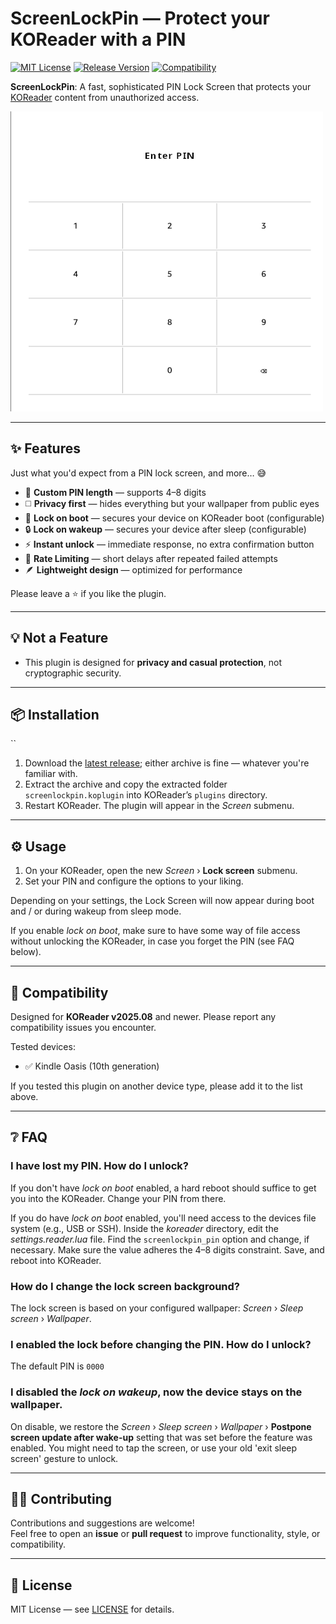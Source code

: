 # ScreenLockPin — Protect your KOReader with a PIN

[![MIT License](https://img.shields.io/badge/License-MIT-orange.svg)](https://opensource.org/licenses/MIT)
[![Release Version](https://img.shields.io/badge/Release-2025.10--2-blue.svg)](https://github.com/oleasteo/koreader-screenlockpin/releases/tag/v2025.10-2)
[![Compatibility](https://img.shields.io/badge/Comptibility-KOReader%20v2025.08-yellow.svg)](https://github.com/koreader/koreader/tree/v2025.08)

**ScreenLockPin**: A fast, sophisticated PIN Lock Screen that protects your
[KOReader](https://github.com/koreader/koreader) content from unauthorized
access.

![Lock Screen Preview](lockscreen.png)

---

## ✨ Features

Just what you'd expect from a PIN lock screen, and more… 😅

- 🗽 **Custom PIN length** — supports 4–8 digits
- ◻️ **Privacy first** — hides everything but your wallpaper from public eyes
- 🚀 **Lock on boot** — secures your device on KOReader boot (configurable)
- 🔒 **Lock on wakeup** — secures your device after sleep (configurable)
- ⚡ **Instant unlock** — immediate response, no extra confirmation button
- 🚥 **Rate Limiting** — short delays after repeated failed attempts
- 🪶 **Lightweight design** — optimized for performance

Please leave a ⭐ if you like the plugin.

---

## 💡 Not a Feature

- This plugin is designed for **privacy and casual protection**, not
  cryptographic security.

---

## 📦 Installation
``
1. Download the
   [latest release](https://github.com/oleasteo/koreader-screenlockpin/releases/latest);
   either archive is fine — whatever you're familiar with.
2. Extract the archive and copy the extracted folder `screenlockpin.koplugin`
   into KOReader’s `plugins` directory.
3. Restart KOReader. The plugin will appear in the *Screen* submenu.

---

## ⚙️ Usage

1. On your KOReader, open the new *Screen* › **Lock screen** submenu.
2. Set your PIN and configure the options to your liking.

Depending on your settings, the Lock Screen will now appear during boot and /
or during wakeup from sleep mode.

If you enable *lock on boot*, make sure to have some way of file access without
unlocking the KOReader, in case you forget the PIN (see FAQ below).

---

## 🧩 Compatibility

Designed for **KOReader v2025.08** and newer. Please report any compatibility
issues you encounter.

Tested devices:
- ✅ Kindle Oasis (10th generation)

If you tested this plugin on another device type, please add it to the list
above.

---

## ❔ FAQ

### I have lost my PIN. How do I unlock?

If you don't have *lock on boot* enabled, a hard reboot should suffice to get
you into the KOReader. Change your PIN from there.

If you do have *lock on boot* enabled, you'll need access to the devices file
system (e.g., USB or SSH). Inside the *koreader* directory, edit the
*settings.reader.lua* file. Find the `screenlockpin_pin` option and change, if
necessary. Make sure the value adheres the 4–8 digits constraint. Save, and
reboot into KOReader.

### How do I change the lock screen background?

The lock screen is based on your configured wallpaper: *Screen* › *Sleep screen*
› *Wallpaper*.

### I enabled the lock before changing the PIN. How do I unlock?

The default PIN is `0000`

### I disabled the *lock on wakeup*, now the device stays on the wallpaper.

On disable, we restore the *Screen* › *Sleep screen* › *Wallpaper* › **Postpone
screen update after wake-up** setting that was set before the feature was
enabled. You might need to tap the screen, or use your old 'exit sleep screen'
gesture to unlock.

---

## 🧑‍💻 Contributing

Contributions and suggestions are welcome!  
Feel free to open an **issue** or **pull request** to improve functionality,
style, or compatibility. 

---

## 📜 License

MIT License —
see [LICENSE](https://github.com/oleasteo/koreader-screenlockpin/blob/main/LICENSE)
for details.
